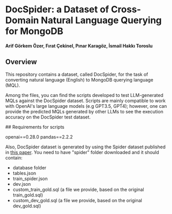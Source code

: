 # DocSpider: a Dataset of Cross-Domain Natural Language Querying for MongoDB

#### Arif Görkem Özer, Fırat Çekinel, Pınar Karagöz, İsmail Hakkı Toroslu

## Overview

This repository contains a dataset, called DocSpider, for the task of converting natural language (English) to MongoDB querying language (MQL).

Among the files, you can find the scripts developed to test LLM-generated MQLs against the DocSpider dataset. Scripts are mainly compatible to work with OpenAI's large language models (e.g GPT3.5, GPT4); however, one can provide the predicted MQLs generated by other LLMs to see the execution accuracy on the DocSpider test dataset.

## Requirements for scripts

openai\==0.28.0
pandas\==2.2.2

Also, DocSpider dataset is generated by using the Spider dataset published in [this paper](https://arxiv.org/pdf/1809.08887). You need to have "spider" folder downloaded and it should contain:

- database folder
- tables.json
- train_spider.json
- dev.json
- custom_train_gold.sql (a file we provide, based on the original train_gold.sql)
- custom_dev_gold.sql (a file we provide, based on the original dev_gold.sql)